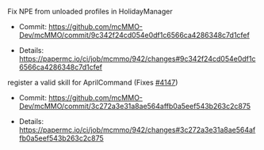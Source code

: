 Fix NPE from unloaded profiles in HolidayManager

* Commit: https://github.com/mcMMO-Dev/mcMMO/commit/9c342f24cd054e0df1c6566ca4286348c7d1cfef

* Details: https://papermc.io/ci/job/mcmmo/942/changes#9c342f24cd054e0df1c6566ca4286348c7d1cfef

register a valid skill for AprilCommand (Fixes [#4147](https://github.com/mcMMO-Dev/mcMMO/issues/4147))

* Commit: https://github.com/mcMMO-Dev/mcMMO/commit/3c272a3e31a8ae564affb0a5eef543b263c2c875

* Details: https://papermc.io/ci/job/mcmmo/942/changes#3c272a3e31a8ae564affb0a5eef543b263c2c875